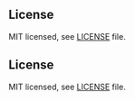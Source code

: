 
## License

MIT licensed, see [LICENSE](./LICENSE) file.

## License

MIT licensed, see [LICENSE](./LICENSE) file.
